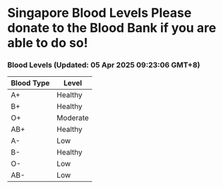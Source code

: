 Singapore Blood Levels
 Please donate to the Blood Bank if you are able to do so!
================================================================================================================================

### Blood Levels (Updated: 05 Apr 2025 09:23:06 GMT+8)
| Blood Type | Level     |
|------------|-----------|
| A+     | Healthy |
| B+     | Healthy |
| O+     | Moderate |
| AB+     | Healthy |
| A-     | Low |
| B-     | Healthy |
| O-     | Low |
| AB-     | Low |
